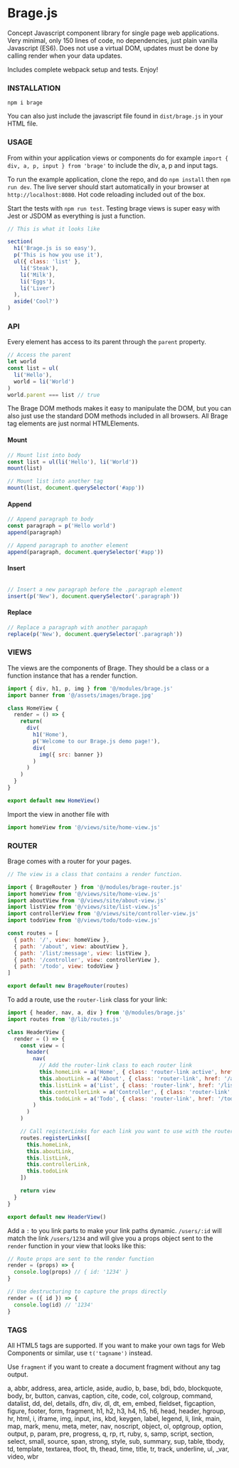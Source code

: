 # Brage.js

Concept Javascript component library for single page web applications. Very minimal, only 150 lines of code, no dependencies, just plain vanilla Javascript (ES6). Does not use a virtual DOM, updates must be done by calling render when your data updates.

Includes complete webpack setup and tests. Enjoy!

### INSTALLATION

```npm i brage```

You can also just include the javascript file found in ```dist/brage.js``` in your HTML file.

### USAGE

From within your application views or components do for example ```import { div, a, p, input } from 'brage'``` to include the div, a, p and input tags.

To run the example application, clone the repo, and do ```npm install``` then ```npm run dev```. The live server should start automatically in your browser at ```http://localhost:8080```. Hot code reloading included out of the box.

Start the tests with ```npm run test```. Testing brage views is super easy with Jest or JSDOM as everything is just a function.

```javascript
// This is what it looks like

section(
  h1('Brage.js is so easy'),
  p('This is how you use it'),
  ul({ class: 'list' },
    li('Steak'),
    li('Milk'),
    li('Eggs'),
    li('Liver')
  ),
  aside('Cool?')
)
```

### API
Every element has access to its parent through the ```parent``` property.

```javascript
// Access the parent
let world
const list = ul(
  li('Hello'),
  world = li('World')
)
world.parent === list // true
```

The Brage DOM methods makes it easy to manipulate the DOM, but you can also just use the standard DOM methods included in all browsers. All Brage tag elements are just normal HTMLElements.

#### Mount
```javascript
// Mount list into body
const list = ul(li('Hello'), li('World'))
mount(list)

// Mount list into another tag
mount(list, document.querySelector('#app'))
```
#### Append
```javascript
// Append paragraph to body
const paragraph = p('Hello world')
append(paragraph)

// Append paragraph to another element
append(paragraph, document.querySelector('#app'))
```

#### Insert
```javascript

// Insert a new paragraph before the .paragraph element
insert(p('New'), document.querySelector('.paragraph'))
```

#### Replace
```javascript
// Replace a paragraph with another paragaph
replace(p('New'), document.querySelector('.paragraph'))
```

### VIEWS

The views are the components of Brage. They should be a class or a function instance that has a render function.

```javascript
import { div, h1, p, img } from '@/modules/brage.js'
import banner from '@/assets/images/brage.jpg'

class HomeView {
  render = () => {
    return(
      div(
        h1('Home'),
        p('Welcome to our Brage.js demo page!'),
        div(
          img({ src: banner })
        )
      )
    )
  }
}

export default new HomeView()
```

Import the view in another file with
```javascript
import homeView from '@/views/site/home-view.js'
```

### ROUTER

Brage comes with a router for your pages.

```javascript
// The view is a class that contains a render function.

import { BrageRouter } from '@/modules/brage-router.js'
import homeView from '@/views/site/home-view.js'
import aboutView from '@/views/site/about-view.js'
import listView from '@/views/site/list-view.js'
import controllerView from '@/views/site/controller-view.js'
import todoView from '@/views/todo/todo-view.js'

const routes = [
  { path: '/', view: homeView },
  { path: '/about', view: aboutView },
  { path: '/list/:message', view: listView },
  { path: '/controller', view: controllerView },
  { path: '/todo', view: todoView }
]

export default new BrageRouter(routes)
```

To add a route, use the ```router-link``` class for your link:
```javascript
import { header, nav, a, div } from '@/modules/brage.js'
import routes from '@/lib/routes.js'

class HeaderView {
  render = () => {
    const view = (
      header(
        nav(
          // Add the router-link class to each router link
          this.homeLink = a('Home', { class: 'router-link active', href: '/' }),
          this.aboutLink = a('About', { class: 'router-link', href: '/about' }),
          this.listLink = a('List', { class: 'router-link', href: '/list/hello' }),
          this.controllerLink = a('Controller', { class: 'router-link', href: '/controller' }),
          this.todoLink = a('Todo', { class: 'router-link', href: '/todo' })
        )
      )
    )

    // Call registerLinks for each link you want to use with the router
    routes.registerLinks([
      this.homeLink,
      this.aboutLink,
      this.listLink,
      this.controllerLink,
      this.todoLink
    ])

    return view
  }
}

export default new HeaderView()

```

Add a ```:``` to you link parts to make your link paths dynamic. ```/users/:id``` will match the link ```/users/1234``` and will give you a props object sent to the ```render``` function in your view that looks like this:
```javascript
// Route props are sent to the render function
render = (props) => {
  console.log(props) // { id: '1234' }
}

// Use destructuring to capture the props directly
render = ({ id }) => {
  console.log(id) // '1234'
}
```

### TAGS
All HTML5 tags are supported. If you want to make your own tags for Web Components or similar, use ```t('tagname')``` instead.

Use ```fragment``` if you want to create a document fragment without any tag output.

a,
abbr,
address,
area,
article,
aside,
audio,
b,
base,
bdi,
bdo,
blockquote,
body,
br,
button,
canvas,
caption,
cite,
code,
col,
colgroup,
command,
datalist,
dd,
del,
details,
dfn,
div,
dl,
dt,
em,
embed,
fieldset,
figcaption,
figure,
footer,
form,
fragment,
h1,
h2,
h3,
h4,
h5,
h6,
head,
header,
hgroup,
hr,
html,
i,
iframe,
img,
input,
ins,
kbd,
keygen,
label,
legend,
li,
link,
main,
map,
mark,
menu,
meta,
meter,
nav,
noscript,
object,
ol,
optgroup,
option,
output,
p,
param,
pre,
progress,
q,
rp,
rt,
ruby,
s,
samp,
script,
section,
select,
small,
source,
span,
strong,
style,
sub,
summary,
sup,
table,
tbody,
td,
template,
textarea,
tfoot,
th,
thead,
time,
title,
tr,
track,
underline,
ul,
_var,
video,
wbr
